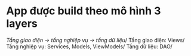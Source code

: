 ﻿# App được build theo mô hình 3 layers
*Tầng giao diện -> tầng nghiệp vụ -> tầng dữ liệu*/
Tầng giao diện: Views/
Tầng nghiệp vụ: Services, Models, ViewModels/
Tầng dữ liệu: DAO/

